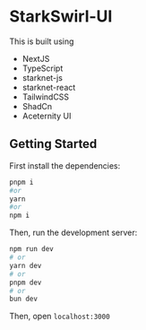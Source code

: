# StarkSwirl-UI
This is built using
- NextJS
- TypeScript
- starknet-js
- starknet-react
- TailwindCSS
- ShadCn
- Aceternity UI
  
## Getting Started

First install the dependencies:

```bash
pnpm i
#or
yarn
#or
npm i
```
Then, run the development server:

```bash
npm run dev
# or
yarn dev
# or
pnpm dev
# or
bun dev
```

Then, open `localhost:3000`

